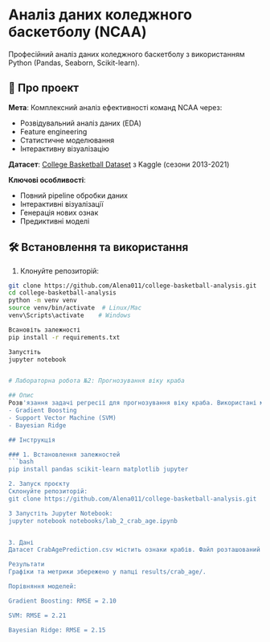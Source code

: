 # Аналіз даних коледжного баскетболу (NCAA)


Професійний аналіз даних коледжного баскетболу з використанням Python (Pandas, Seaborn, Scikit-learn).

## 📌 Про проект
**Мета**: Комплексний аналіз ефективності команд NCAA через:
- Розвідувальний аналіз даних (EDA)
- Feature engineering
- Статистичне моделювання
- Інтерактивну візуалізацію

**Датасет**: [College Basketball Dataset](https://www.kaggle.com/datasets/andrewsundberg/college-basketball-dataset) з Kaggle (сезони 2013-2021)

**Ключові особливості**:
-  Повний pipeline обробки даних
-  Інтерактивні візуалізації
-  Генерація нових ознак
-  Предиктивні моделі

## 🛠 Встановлення та використання
1. Клонуйте репозиторій:
```bash
git clone https://github.com/Alena011/college-basketball-analysis.git
cd college-basketball-analysis
python -m venv venv
source venv/bin/activate  # Linux/Mac
venv\Scripts\activate    # Windows

Всановіть залежності
pip install -r requirements.txt

Запустіть
jupyter notebook


# Лабораторна робота №2: Прогнозування віку краба

## Опис
Розв'язання задачі регресії для прогнозування віку краба. Використані методи:
- Gradient Boosting
- Support Vector Machine (SVM)
- Bayesian Ridge

## Інструкція

### 1. Встановлення залежностей
```bash
pip install pandas scikit-learn matplotlib jupyter

2. Запуск проєкту
Склонуйте репозиторій:
git clone https://github.com/Alena011/college-basketball-analysis.git

3 Запустіть Jupyter Notebook:
jupyter notebook notebooks/lab_2_crab_age.ipynb


3. Дані
Датасет CrabAgePrediction.csv містить ознаки крабів. Файл розташований у папці data/.

Результати
Графіки та метрики збережено у папці results/crab_age/.

Порівняння моделей:

Gradient Boosting: RMSE = 2.10

SVM: RMSE = 2.21

Bayesian Ridge: RMSE = 2.15


